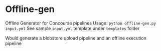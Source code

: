 # Offline-gen

Offline Generator for Concourse pipelines
Usage: ```python offline-gen.py input.yml```
See sample `input.yml` template under `templates` folder

Would generate a blobstore upload pipeline and an offline execution pipeline
